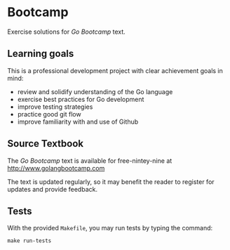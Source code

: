 # Bootcamp
Exercise solutions for *Go Bootcamp* text.

## Learning goals

This is a professional development project with clear achievement goals in mind:

- review and solidify understanding of the Go language
- exercise best practices for Go development
- improve testing strategies
- practice good git flow
- improve familiarity with and use of Github

## Source Textbook

The *Go Bootcamp* text is available for free-nintey-nine at http://www.golangbootcamp.com

The text is updated regularly, so it may benefit the reader to register for updates and provide feedback.

## Tests

With the provided `Makefile`, you may run tests by typing the command:

```
make run-tests
```
